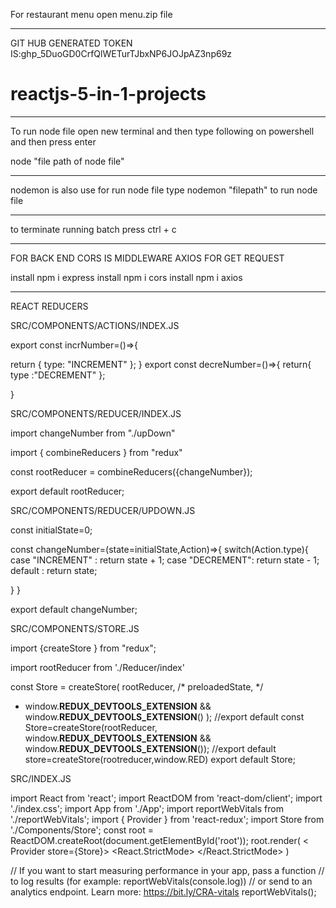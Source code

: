 For restaurant menu
open menu.zip file

*************************************************************

GIT HUB GENERATED TOKEN IS: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
# reactjs-5-in-1-projects
******************************************************
To run node file
open new terminal and then type following on powershell and then press enter

node "file path of node file"
**********************************************************
nodemon is also use for run node file
type nodemon "filepath"
to run node file
*************************

to terminate running batch press ctrl + c 

******************************************************
FOR BACK END  CORS IS MIDDLEWARE AXIOS FOR GET REQUEST

install npm i express
install npm i cors
install npm i axios
************************************************
REACT REDUCERS

SRC/COMPONENTS/ACTIONS/INDEX.JS

export const incrNumber=()=>{

    
  return {  type: "INCREMENT"
};
}
export const decreNumber=()=>{
    return{
        type :"DECREMENT"
    };

}

SRC/COMPONENTS/REDUCER/INDEX.JS

import changeNumber from "./upDown"

import { combineReducers } from "redux"


 const rootReducer = combineReducers({changeNumber});

 
export default rootReducer;

SRC/COMPONENTS/REDUCER/UPDOWN.JS



const initialState=0;

const changeNumber=(state=initialState,Action)=>{
    switch(Action.type){
    case "INCREMENT" :  return state + 1;
    case "DECREMENT":  return state - 1;
    default : return state;

}
}

export default changeNumber;

SRC/COMPONENTS/STORE.JS

import {createStore } from "redux";

import rootReducer from './Reducer/index'

const Store = createStore(
    rootReducer, /* preloadedState, */
 +  window.__REDUX_DEVTOOLS_EXTENSION__ && window.__REDUX_DEVTOOLS_EXTENSION__()
  );
//export default  const Store=createStore(rootReducer,   window.__REDUX_DEVTOOLS_EXTENSION__ && window.__REDUX_DEVTOOLS_EXTENSION__());
//export default store=createStore(rootreducer,window.RED)
export default  Store;

SRC/INDEX.JS

import React from 'react';
import ReactDOM from 'react-dom/client';
import './index.css';
import App from './App';
import reportWebVitals from './reportWebVitals';
import { Provider } from 'react-redux';
import Store from './Components/Store';
const root = ReactDOM.createRoot(document.getElementById('root'));
root.render(
< Provider store={Store}>
  <React.StrictMode>
    <App />
  </React.StrictMode>
  </Provider>
)

// If you want to start measuring performance in your app, pass a function
// to log results (for example: reportWebVitals(console.log))
// or send to an analytics endpoint. Learn more: https://bit.ly/CRA-vitals
reportWebVitals();


